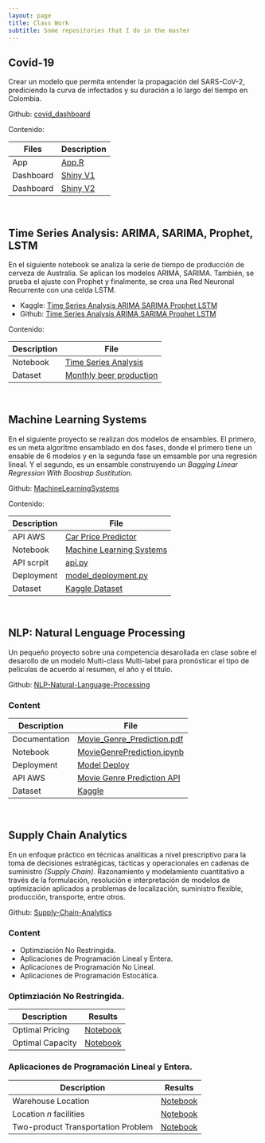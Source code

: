 ```yaml
---
layout: page
title: Class Work
subtitle: Some repositories that I do in the master
---
```



## Covid-19

Crear un modelo que permita entender la propagación del SARS-CoV-2, prediciendo la curva de infectados y su duración a lo largo del tiempo en Colombia.

Github: [covid_dashboard](https://sergiomora03.github.io/covid_dashboard/)

Contenido:

|Files|Description|
|-----|-----------|
|App | [App.R](https://github.com/sergiomora03/covid_dashboard/blob/master/app.R)|
|Dashboard|[Shiny V1](https://sergiomora123.shinyapps.io/covid19_dashboard/)|
|Dashboard|[Shiny V2](https://sergiomora123.shinyapps.io/covid_19/)|

<br>

## Time Series Analysis: ARIMA, SARIMA, Prophet, LSTM

En el siguiente notebook se analiza la serie de tiempo de producción de cerveza de Australia. Se aplican los modelos ARIMA, SARIMA. También, se prueba el ajuste con Prophet y finalmente, se crea una Red Neuronal Recurrente con una celda LSTM.

* Kaggle: [Time Series Analysis ARIMA SARIMA Prophet LSTM](https://www.kaggle.com/sergiomora823/time-series-analysis-arima-sarima-prophet-lstm)
* Github: [Time Series Analysis ARIMA SARIMA Prophet LSTM](https://sergiomora03.github.io/Time-Series-Analysis-ARIMA-SARIMA-Prophet-LSTM/)

Contenido:

|Description|File|
|----|--------|
|Notebook|[Time Series Analysis](https://github.com/sergiomora03/AdvancedMethodsDataAnalysis/blob/master/notebooks/Proyecto_1_M%C3%A9todos_de_An%C3%A1lisis_Avanzados.ipynb)|
|Dataset|[Monthly beer production](https://www.kaggle.com/shenba/time-series-datasets)|

<br>

## Machine Learning Systems

En el siguiente proyecto se realizan dos modelos de ensambles. El primero, es un meta algorítmo ensamblado en dos fases, donde el primero tiene un ensable de 6 modelos y en la segunda fase un emsamble por una regresión lineal. Y el segundo, es un ensamble construyendo un _Bagging Linear Regression With Boostrap Sustitution_.

Github: [MachineLearningSystems](https://sergiomora03.github.io/MachineLearningSystem/)

Contenido:

|Description|File|
|----|--------|
|API AWS|[Car Price Predictor](http://ec2-3-14-9-184.us-east-2.compute.amazonaws.com:8888/)|
|Notebook|[Machine Learning Systems](https://nbviewer.jupyter.org/github/sergiomora03/MachineLearningSystems/blob/master/P2_Machine_Learning_Systems.ipynb)|
|API scrpit|[api.py](https://github.com/NecesitoUnNick/P2/blob/master/P2/api.py)|
|Deployment|[model_deployment.py](https://github.com/NecesitoUnNick/P2/blob/master/P2/model_deployment.py)|
|Dataset|[Kaggle Dataset](https://www.kaggle.com/jpayne/852k-used-car-listings)|

<br>

## NLP: Natural Lenguage Processing

Un pequeño proyecto sobre una competencia desarollada en clase sobre el desarollo de un modelo Multi-class Multi-label para pronósticar el tipo de peliculas de acuerdo al resumen, el año y el titulo.

Github: [NLP-Natural-Language-Processing](https://sergiomora03.github.io/NLP-Natural-Language-Processing/)

### Content

|Description|File|
|----|--------|
|Documentation|[Movie_Genre_Prediction.pdf](https://github.com/sergiomora03/NLP-Natural-Language-Processing/blob/master/Project/Documentation/Proyecto%203%20-NLP.pdf)|
|Notebook|[MovieGenrePrediction.ipynb](https://github.com/sergiomora03/NLP-Natural-Language-Processing/blob/master/Project/Notebook/P3_MovieGenrePrediction_final.ipynb)|
|Deployment|[Model Deploy](https://github.com/sergiomora03/NLP-Natural-Language-Processing/tree/master/Project/API)|
|API AWS|[Movie Genre Prediction API](http://ec2-18-218-221-161.us-east-2.compute.amazonaws.com:5000)|
|Dataset|[Kaggle](https://www.kaggle.com/c/miia4201-202019-p3-moviegenreclassification/data)|

<br>

## Supply Chain Analytics

En un enfoque práctico en técnicas analíticas a nivel prescriptivo para la toma de decisiones estratégicas, tácticas
y operacionales en cadenas de suministro *(Supply Chain)*. Razonamiento
y modelamiento cuantitativo a través de la formulación, resolución e interpretación de modelos de optimización aplicados a
problemas de localización, suministro flexible, producción, transporte, entre otros. 

Github: [Supply-Chain-Analytics](https://sergiomora03.github.io/Supply-Chain-Analytics/)

### Content

* Optimziación No Restringida.
* Aplicaciones de Programación Lineal y Entera.
* Aplicaciones de Programación No Lineal.
* Aplicaciones de Programación Estocática.


### Optimziación No Restringida.

|Description|Results|
|-----------|-------|
|Optimal Pricing| [Notebook](https://nbviewer.jupyter.org/github/sergiomora03/Supply-Chain-Analytics/blob/master/Optimal%20Pricing.ipynb)|
|Optimal Capacity| [Notebook](https://github.com/sergiomora03/Supply-Chain-Analytics/blob/master/Optimal%20Capacity.ipynb)

### Aplicaciones de Programación Lineal y Entera.

|Description|Results|
|-----------|-------|
|Warehouse Location|[Notebook](https://nbviewer.jupyter.org/github/sergiomora03/Supply-Chain-Analytics/blob/master/Warehouse%20Location.ipynb)|
|Location *n* facilities|[Notebook](https://nbviewer.jupyter.org/github/sergiomora03/Supply-Chain-Analytics/blob/master/Locating%20n%20Facilities.ipynb)|
|Two-product Transportation Problem|[Notebook](https://nbviewer.jupyter.org/github/sergiomora03/Supply-Chain-Analytics/blob/master/Two-product%20Transportation.ipynb)|

<br>
